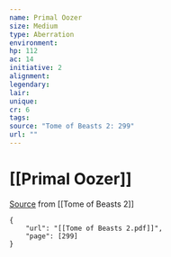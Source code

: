 ```yaml
---
name: Primal Oozer
size: Medium
type: Aberration
environment: 
hp: 112
ac: 14
initiative: 2
alignment: 
legendary: 
lair: 
unique: 
cr: 6
tags: 
source: "Tome of Beasts 2: 299"
url: ""
---
```

# [[Primal Oozer]]

[Source](zotero://open-pdf/library/items/9UQIAB6R?page=299) from [[Tome of Beasts 2]]

```pdf
{
	"url": "[[Tome of Beasts 2.pdf]]",
	"page": [299]
}
```

